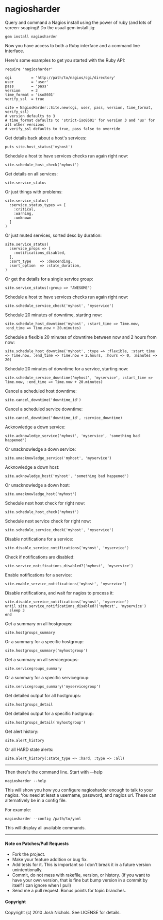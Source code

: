 # nagiosharder

Query and command a Nagios install using the power of ruby (and lots of screen-scaping)! Do the usual gem install jig:

    gem install nagiosharder

Now you have access to both a Ruby interface and a command line interface.

Here's some examples to get you started with the Ruby API:

    require 'nagiosharder'
    
    cgi         = 'http://path/to/nagios/cgi/directory'
    user        = 'user'
    pass        = 'pass'
    version     = 3
    time_format = 'iso8601'
    verify_ssl  = true
    
    site = NagiosHarder::Site.new(cgi, user, pass, version, time_format, verify_ssl)
    # version defaults to 3
    # time_format defaults to 'strict-iso8601' for version 3 and 'us' for all other versions
    # verify_ssl defaults to true, pass false to override

Get details back about a host's services:

    puts site.host_status('myhost')

Schedule a host to have services checks run again right now:

    site.schedule_host_check('myhost')

Get details on all services:

    site.service_status

Or just things with problems:

    site.service_status(
      :service_status_types => [
        :critical,
        :warning,
        :unknown
      ]
    )

Or just muted services, sorted desc by duration:

    site.service_status(
      :service_props => [
        :notifications_disabled,
      ],
      :sort_type    => :descending,
      :sort_option  => :state_duration,
    )

Or get the details for a single service group:

    site.service_status(:group => "AWESOME")

Schedule a host to have services checks run again right now:

    site.schedule_service_check('myhost', 'myservice')

Schedule 20 minutes of downtime, starting now:

    site.schedule_host_downtime('myhost', :start_time => Time.now, :end_time => Time.now + 20.minutes)

Schedule a flexible 20 minutes of downtime between now and 2 hours from now:

    site.schedule_host_downtime('myhost', :type => :flexible, :start_time => Time.now, :end_time => Time.now + 2.hours, :hours => 0, :minutes => 20)
  
Schedule 20 minutes of downtime for a service, starting now:

    site.schedule_service_downtime('myhost', 'myservice', :start_time => Time.now, :end_time => Time.now + 20.minutes)
  
Cancel a scheduled host downtime:

    site.cancel_downtime('downtime_id')
  
Cancel a scheduled service downtime:

    site.cancel_downtime('downtime_id', :service_downtime)

Acknowledge a down service:

    site.acknowledge_service('myhost', 'myservice', 'something bad happened')

Or unacknowledge a down service:

    site.unacknowledge_service('myhost', 'myservice')

Acknowledge a down host:

    site.acknowledge_host('myhost', 'something bad happened')
  
Or unacknowledge a down host:

    site.unacknowledge_host('myhost')
  
Schedule next host check for right now:

    site.schedule_host_check('myhost')
  
Schedule next service check for right now:

    site.schedule_service_check('myhost', 'myservice')

Disable notifications for a service:

    site.disable_service_notifications('myhost', 'myservice')

Check if notifications are disabled:

    site.service_notifications_disabled?('myhost', 'myservice')

Enable notifications for a service:

    site.enable_service_notifications('myhost', 'myservice')

Disable notifications, and wait for nagios to process it:

    site.disable_service_notifications('myhost', 'myservice')
    until site.service_notifications_disabled?('myhost', 'myservice')
      sleep 3
    end

Get a summary on all hostgroups:

    site.hostgroups_summary

Or a summary for a specific hostgroup:

    site.hostgroups_summary('myhostgroup')

Get a summary on all servicegroups:

    site.servicegroups_summary

Or a summary for a specific servicegroup:

    site.servicegroups_summary('myservicegroup')

Get detailed output for all hostgroups:

    site.hostgroups_detail

Get detailed output for a specific hostgroup:

    site.hostgroups_detail('myhostgroup')

Get alert history:

    site.alert_history

Or all HARD state alerts:

    site.alert_history(:state_type => :hard, :type => :all)

---

Then there's the command line. Start with --help

    nagiosharder --help

This will show you how you configure nagiosharder enough to talk to your nagios. You need at least a username, password, and nagios url. These can alternatively be in a config file.

For example:

    nagiosharder --config /path/to/yaml

This will display all available commands.

---

#### Note on Patches/Pull Requests

* Fork the project.
* Make your feature addition or bug fix.
* Add tests for it. This is important so I don't break it in a future version unintentionally.
* Commit, do not mess with rakefile, version, or history.  (if you want to have your own version, that is fine but bump version in a commit by itself I can ignore when I pull)
* Send me a pull request. Bonus points for topic branches.

#### Copyright

Copyright (c) 2010 Josh Nichols. See LICENSE for details.